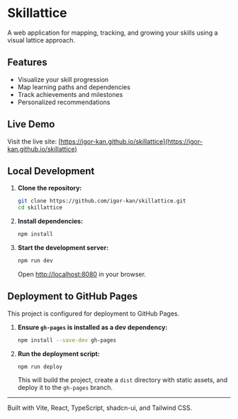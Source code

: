 # Skillattice

A web application for mapping, tracking, and growing your skills using a visual lattice approach.

## Features

- Visualize your skill progression
- Map learning paths and dependencies
- Track achievements and milestones
- Personalized recommendations

## Live Demo

Visit the live site: [https://igor-kan.github.io/skillattice](https://igor-kan.github.io/skillattice)

## Local Development

1. **Clone the repository:**
    ```bash
    git clone https://github.com/igor-kan/skillattice.git
    cd skillattice
    ```
2. **Install dependencies:**
    ```bash
    npm install
    ```
3. **Start the development server:**
    ```bash
    npm run dev
    ```
    Open [http://localhost:8080](http://localhost:8080) in your browser.

## Deployment to GitHub Pages

This project is configured for deployment to GitHub Pages.

1. **Ensure `gh-pages` is installed as a dev dependency:**
    ```bash
    npm install --save-dev gh-pages
    ```
2. **Run the deployment script:**
    ```bash
    npm run deploy
    ```
    This will build the project, create a `dist` directory with static assets, and deploy it to the `gh-pages` branch.

---

Built with Vite, React, TypeScript, shadcn-ui, and Tailwind CSS.
